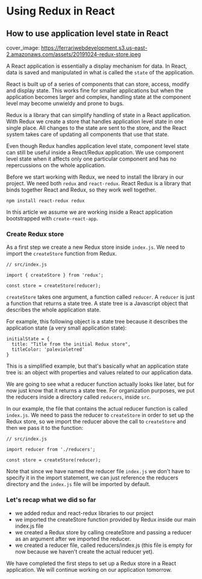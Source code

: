 # Using Redux in React
## How to use application level state in React

cover_image: https://ferrariwebdevelopment.s3.us-east-2.amazonaws.com/assets/20191024-redux-store.jpeg


A React application is essentially a display mechanism for data. In React, data is saved and manipulated in what is called the `state` of the application.

React is built up of a series of components that can store, access, modify and display state. This works fine for smaller applications but when the application becomes larger and complex, handling state at the component level may become unwieldy and prone to bugs.

Redux is a library that can simplify handling of state in a React application. With Redux we create a store that handles application level state in one single place.
All changes to the state are sent to the store, and the React system takes care of updating all components that use that state.

Even though Redux handles application level state, component level state can still be useful inside a React/Redux application.
We use component level state when it affects only one particular component and has no repercussions on the whole application.

Before we start working with Redux, we need to install the library in our project. We need both `redux` and `react-redux`.
React Redux is a library that binds together React and Redux, so they work well together.

```
npm install react-redux redux
```

In this article we assume we are working inside a React application bootstrapped with `create-react-app`.

### Create Redux store

As a first step we create a new Redux store inside `index.js`. We need to import the `createStore` function from Redux.

```
// src/index.js

import { createStore } from 'redux';

const store = createStore(reducer);
```

`createStore` takes one argument, a function called `reducer`.
A `reducer` is just a function that returns a state tree. A state tree is a Javascript object that describes the whole application state.

For example, this following object is a state tree because it describes the application state (a very small application state):

```
initialState = {
  title: "Title from the initial Redux store",
  titleColor: 'palevioletred'
}
```

This is a simplified example, but that's basically what an application state tree is: an object with properties and values related to our application data.

We are going to see what a reducer function actually looks like later, but for now just know that it returns a state tree.
For organization purposes, we put the reducers inside a directory called `reducers`, inside `src`.

In our example, the file that contains the actual reducer function is called `index.js`.
We need to pass the reducer to `createStore` in order to set up the Redux store, so we import the reducer above the call to `createStore` and then we pass it to the function:

```
// src/index.js

import reducer from './reducers';

const store = createStore(reducer);
```

Note that since we have named the reducer file `index.js` we don't have to specify it in the import statement, we can just reference the reducers directory and the `index.js` file will be imported by default.

### Let's recap what we did so far

- we added redux and react-redux libraries to our project
- we imported the createStore function provided by Redux inside our main index.js file
- we created a Redux store by calling createStore and passing a reducer as an argument after we imported the reducer.
- we created a reducer file, called reducers/index.js (this file is empty for now because we haven't create the actual reducer yet).

We have completed the first steps to set up a Redux store in a React application. We will continue working on our application tomorrow.